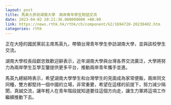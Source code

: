 ```yaml
---
layout: post
title: 馬英九參訪湖南大學　兩岸青年學生對話交流
date: 2023-04-02 20:21:36.000000000 +08:00
link: https://news.rthk.hk/rthk/ch/component/k2/1694720-20230402.htm
categories: rthk
---
```


正在大陸的國民黨前主席馬英九，帶領台灣青年學生參訪湖南大學，並與該校學生交流。

湖南大學校長段獻忠致歡迎辭表示，近年湖南大學與台灣各界交流廣泛，大學將努力為兩岸學生互學互鑒提供更多平台，推動兩岸青年攜手並進。

馬英九總結時表示，希望湖南大學學生和台灣學生的見面成為家常便飯，兩岸同文同種，雙方都堅持一個中國的立場，非常重要，希望在這樣的前提下，努力減少隔閡，真誠交流，讓年輕人在青年階段就知道要往這個方向走，讓生力軍將這項工作繼續推動下去。
